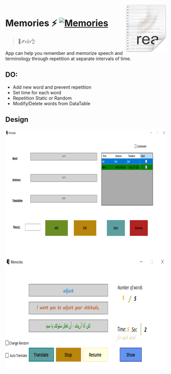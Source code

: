 <img src="icon.png" align="right" />

# Memories ⚡ [![Memories](https://img.shields.io/badge/Memories-v1.0-blue)](https://github.com/hsayed21/Memories/releases)
> 📝✍👍👌

 App can help you remember and memorize speech and terminology through repetition at separate intervals of time.

## DO:

- Add new word and prevent repetition
- Set time for each word
- Repetition Static or Random
- Modify/Delete words from DataTable

## Design

<img src="designPage1.PNG" align="left"  height="400"/>
<br>
<img src="designPage2.PNG" align="left" width="800" height="350" />



